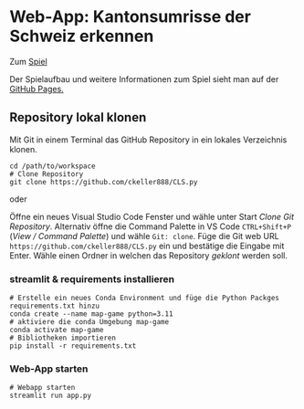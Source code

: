 # Web-App: Kantonsumrisse der Schweiz erkennen 

Zum [Spiel](https://ckeller888-cls-py-app-9jeqq4.streamlit.app)

Der Spielaufbau und weitere Informationen zum Spiel sieht man auf der [GitHub Pages.](https://ckeller888.github.io/CLS.py/)


## Repository lokal klonen

Mit Git in einem Terminal das GitHub Repository in ein lokales Verzeichnis klonen.

```shell
cd /path/to/workspace
# Clone Repository
git clone https://github.com/ckeller888/CLS.py
```

oder  

Öffne ein neues Visual Studio Code Fenster und wähle unter Start *Clone Git Repository*. Alternativ öffne die Command Palette in VS Code `CTRL+Shift+P` (*View / Command Palette*) und wähle `Git: clone`.
Füge die Git web URL `https://github.com/ckeller888/CLS.py` ein und bestätige die Eingabe mit Enter. Wähle einen Ordner in welchen das Repository *geklont* werden soll.


### streamlit & requirements installieren
``` shell
# Erstelle ein neues Conda Environment und füge die Python Packges requirements.txt hinzu
conda create --name map-game python=3.11
# aktiviere die conda Umgebung map-game
conda activate map-game
# Bibliotheken importieren
pip install -r requirements.txt
```

### Web-App starten
``` shell
# Webapp starten
streamlit run app.py
```
